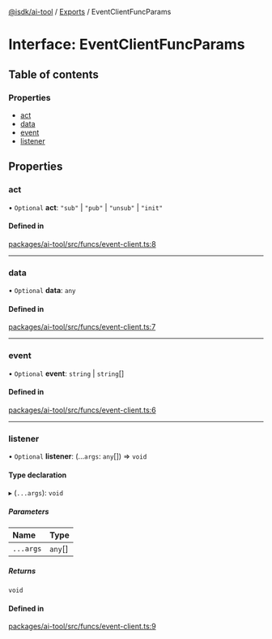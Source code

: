 [@isdk/ai-tool](../README.md) / [Exports](../modules.md) / EventClientFuncParams

# Interface: EventClientFuncParams

## Table of contents

### Properties

- [act](EventClientFuncParams.md#act)
- [data](EventClientFuncParams.md#data)
- [event](EventClientFuncParams.md#event)
- [listener](EventClientFuncParams.md#listener)

## Properties

### act

• `Optional` **act**: ``"sub"`` \| ``"pub"`` \| ``"unsub"`` \| ``"init"``

#### Defined in

[packages/ai-tool/src/funcs/event-client.ts:8](https://github.com/isdk/ai-tool.js/blob/c2cbe6039817535b740ff3ca5f97829770039649/src/funcs/event-client.ts#L8)

___

### data

• `Optional` **data**: `any`

#### Defined in

[packages/ai-tool/src/funcs/event-client.ts:7](https://github.com/isdk/ai-tool.js/blob/c2cbe6039817535b740ff3ca5f97829770039649/src/funcs/event-client.ts#L7)

___

### event

• `Optional` **event**: `string` \| `string`[]

#### Defined in

[packages/ai-tool/src/funcs/event-client.ts:6](https://github.com/isdk/ai-tool.js/blob/c2cbe6039817535b740ff3ca5f97829770039649/src/funcs/event-client.ts#L6)

___

### listener

• `Optional` **listener**: (...`args`: `any`[]) => `void`

#### Type declaration

▸ (`...args`): `void`

##### Parameters

| Name | Type |
| :------ | :------ |
| `...args` | `any`[] |

##### Returns

`void`

#### Defined in

[packages/ai-tool/src/funcs/event-client.ts:9](https://github.com/isdk/ai-tool.js/blob/c2cbe6039817535b740ff3ca5f97829770039649/src/funcs/event-client.ts#L9)
